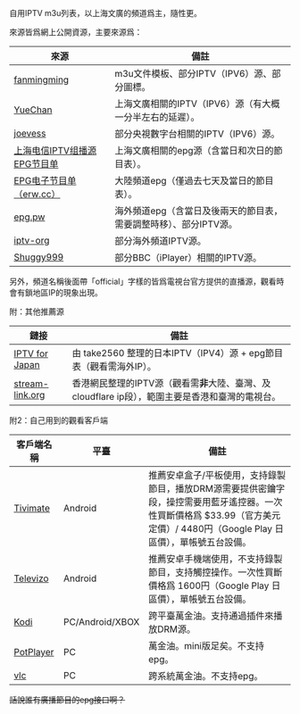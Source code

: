 自用IPTV m3u列表，以上海文廣的頻道爲主，隨性更。

來源皆爲網上公開資源，主要來源爲：

| 來源 | 備註 |
| --- | --- |
|[fanmingming](https://github.com/fanmingming/live) | m3u文件模板、部分IPTV（IPV6）源、部分圖標。|
|[YueChan](https://github.com/YueChan/Live) | 上海文廣相關的IPTV（IPV6）源（有大概一分半左右的延遲）。|
|[joevess](https://github.com/joevess/IPTV) | 部分央視數字台相關的IPTV（IPV6）源。|
|[上海电信IPTV组播源EPG节目单](https://www.right.com.cn/FORUM/thread-8280221-1-1.html) | 上海文廣相關的epg源（含當日和次日的節目表）。|
|[EPG电子节目单（erw.cc）](http://epg.erw.cc/) | 大陸頻道epg（僅過去七天及當日的節目表）。|
|[epg.pw](https://epg.pw/) | 海外頻道epg（含當日及後兩天的節目表，需要調整時移）、部分IPTV源。|
|[iptv-org](https://github.com/iptv-org/iptv) | 部分海外頻道IPTV源。|
|[Shuggy999](https://github.com/Shuggy999/m3u) | 部分BBC（iPlayer）相關的IPTV源。|

另外，頻道名稱後面帶「official」字樣的皆爲電視台官方提供的直播源，觀看時會有鎖地區IP的現象出現。

附：其他推薦源

| 鏈接 | 備註 |
| --- | --- |
|[IPTV for Japan](https://github.com/take2560/takelab) | 由 take2560 整理的日本IPTV（IPV4）源 + epg節目表（觀看需海外IP）。|
|[stream-link.org](https://www.stream-link.org/) | 香港網民整理的IPTV源（觀看需**非**大陸、臺灣、及cloudflare ip段），範圍主要是香港和臺灣的電視台。|

附2：自己用到的觀看客戶端

| 客戶端名稱 | 平臺 | 備註 |
| --- | --- | --- |
| [Tivimate](https://tivimate.com/) | Android | 推薦安卓盒子/平板使用，支持錄製節目，播放DRM源需要提供密鑰字段，操控需要用藍牙遙控器。一次性買斷價格爲 $33.99（官方美元定價）/ 4480円（Google Play 日區價），單帳號五台設備。 |
| [Televizo](https://televizo.net/) | Android | 推薦安卓手機端使用，不支持錄製節目，支持觸控操作。一次性買斷價格爲 1600円（Google Play 日區價），單帳號五台設備。 |
| [Kodi](https://kodi.tv/) | PC/Android/XBOX | 跨平臺萬金油。支持通過插件來播放DRM源。 |
| [PotPlayer](https://potplayer.daum.net/) | PC | 萬金油。mini版足矣。不支持epg。 |
| [vlc](https://www.videolan.org/vlc/) | PC | 跨系統萬金油。不支持epg。 |

~~話說誰有廣播節目的epg接口啊？~~